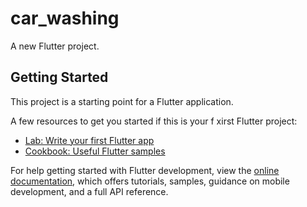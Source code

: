 # car_washing

A new Flutter project.

## Getting Started

This project is a starting point for a Flutter application.

A few resources to get you started if this is your f    xirst Flutter project:

- [Lab: Write your first Flutter app](https://docs.flutter.dev/get-started/codelab)
- [Cookbook: Useful Flutter samples](https://docs.flutter.dev/cookbook)

For help getting started with Flutter development, view the
[online documentation](https://docs.flutter.dev/), which offers tutorials,
samples, guidance on mobile development, and a full API reference.

